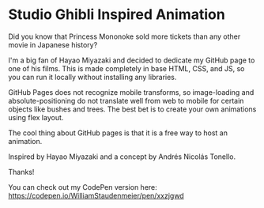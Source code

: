 # Studio Ghibli Inspired Animation

Did you know that Princess Mononoke sold more tickets than any other movie in Japanese history?

I'm a big fan of Hayao Miyazaki and decided to dedicate my GitHub page to one of his films.  This is made completely in base HTML, CSS, and JS, so you can run it locally without installing any libraries.

GitHub Pages does not recognize mobile transforms, so image-loading and absolute-positioning do not translate well from web to mobile for certain objects like bushes and trees.  The best bet is to create your own animations using flex layout.

The cool thing about GitHub pages is that it is a free way to host an animation.  

Inspired by Hayao Miyazaki and a concept by Andrés Nicolás Tonello.

Thanks!

You can check out my CodePen version here: https://codepen.io/WilliamStaudenmeier/pen/xxzjgwd
